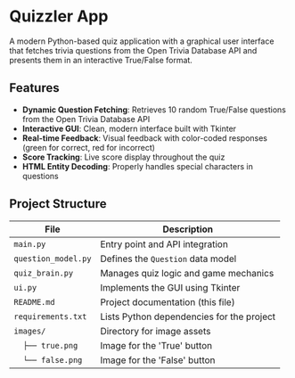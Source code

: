 # Quizzler App

A modern Python-based quiz application with a graphical user interface that fetches trivia questions from the Open Trivia Database API and presents them in an interactive True/False format.

## Features

- **Dynamic Question Fetching**: Retrieves 10 random True/False questions from the Open Trivia Database API
- **Interactive GUI**: Clean, modern interface built with Tkinter
- **Real-time Feedback**: Visual feedback with color-coded responses (green for correct, red for incorrect)
- **Score Tracking**: Live score display throughout the quiz
- **HTML Entity Decoding**: Properly handles special characters in questions

## Project Structure

| File                | Description                                |
| ------------------- | ------------------------------------------ |
| `main.py`           | Entry point and API integration            |
| `question_model.py` | Defines the `Question` data model          |
| `quiz_brain.py`     | Manages quiz logic and game mechanics      |
| `ui.py`             | Implements the GUI using Tkinter           |
| `README.md`         | Project documentation (this file)          |
| `requirements.txt`  | Lists Python dependencies for the project  |
| `images/`           | Directory for image assets                 |
| `  ├── true.png`    | Image for the 'True' button                |
| `  └── false.png`   | Image for the 'False' button               |
